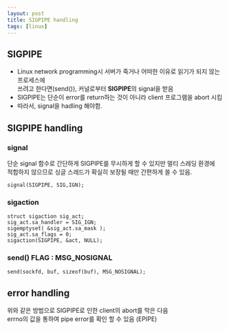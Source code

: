 ```yaml
---
layout: post
title: SIGPIPE handling
tags: [linux]
---
```


## SIGPIPE
- Linux network programming시 서버가 죽거나 어떠한 이유로 읽기가 되지 않는 프로세스에  
쓰려고 한다면(send()), 커널로부터 **SIGPIPE**의 signal을 받음
- SIGPIPE는 단순이 error를 return하는 것이 아니라 client 프로그램을 abort 시킴
- 따라서, signal을 hadling 해야함.   

## SIGPIPE handling
### signal 
단순 signal 함수로 간단하게 SIGPIPE를 무시하게 할 수 있지만 멀티 스레딩 환경에  
적합하지 않으므로 싱글 스레드가 확실히 보장될 때만 간편하게 쓸 수 있음.
```
signal(SIGPIPE, SIG,IGN);
```
### sigaction 
```
struct sigaction sig_act;
sig_act.sa_handler = SIG_IGN;
sigemptyset( &sig_act.sa_mask );
sig_act.sa_flags = 0;
sigaction(SIGPIPE, &act, NULL);
```

### send() FLAG : MSG_NOSIGNAL 
```
send(sockfd, buf, sizeof(buf), MSG_NOSIGNAL);
```

## error handling
위와 같은 방법으로 SIGPIPE로 인한 client의 abort를 막은 다음  
errno의 값을 통하여 pipe error를 확인 할 수 있음 (EPIPE)
